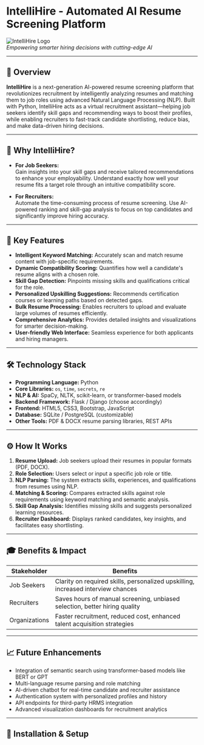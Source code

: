 # IntelliHire - Automated AI Resume Screening Platform

![IntelliHire Logo](assets/logo.png)  
*Empowering smarter hiring decisions with cutting-edge AI*

---

## 🚀 Overview

**IntelliHire** is a next-generation AI-powered resume screening platform that revolutionizes recruitment by intelligently analyzing resumes and matching them to job roles using advanced Natural Language Processing (NLP). Built with Python, IntelliHire acts as a virtual recruitment assistant—helping job seekers identify skill gaps and recommending ways to boost their profiles, while enabling recruiters to fast-track candidate shortlisting, reduce bias, and make data-driven hiring decisions.

---

## 🎯 Why IntelliHire?

- **For Job Seekers:**  
  Gain insights into your skill gaps and receive tailored recommendations to enhance your employability. Understand exactly how well your resume fits a target role through an intuitive compatibility score.

- **For Recruiters:**  
  Automate the time-consuming process of resume screening. Use AI-powered ranking and skill-gap analysis to focus on top candidates and significantly improve hiring accuracy.

---

## 🌟 Key Features

- **Intelligent Keyword Matching:** Accurately scan and match resume content with job-specific requirements.
- **Dynamic Compatibility Scoring:** Quantifies how well a candidate's resume aligns with a chosen role.
- **Skill Gap Detection:** Pinpoints missing skills and qualifications critical for the role.
- **Personalized Upskilling Suggestions:** Recommends certification courses or learning paths based on detected gaps.
- **Bulk Resume Processing:** Enables recruiters to upload and evaluate large volumes of resumes efficiently.
- **Comprehensive Analytics:** Provides detailed insights and visualizations for smarter decision-making.
- **User-friendly Web Interface:** Seamless experience for both applicants and hiring managers.

---

## 🛠️ Technology Stack

- **Programming Language:** Python  
- **Core Libraries:** `os`, `time`, `secrets`, `re`  
- **NLP & AI:** SpaCy, NLTK, scikit-learn, or transformer-based models  
- **Backend Framework:** Flask / Django (choose accordingly)  
- **Frontend:** HTML5, CSS3, Bootstrap, JavaScript  
- **Database:** SQLite / PostgreSQL (customizable)  
- **Other Tools:** PDF & DOCX resume parsing libraries, REST APIs

---

## ⚙️ How It Works

1. **Resume Upload:** Job seekers upload their resumes in popular formats (PDF, DOCX).
2. **Role Selection:** Users select or input a specific job role or title.
3. **NLP Parsing:** The system extracts skills, experiences, and qualifications from resumes using NLP.
4. **Matching & Scoring:** Compares extracted skills against role requirements using keyword matching and semantic analysis.
5. **Skill Gap Analysis:** Identifies missing skills and suggests personalized learning resources.
6. **Recruiter Dashboard:** Displays ranked candidates, key insights, and facilitates easy shortlisting.

---

## 🎓 Benefits & Impact

| Stakeholder     | Benefits                                        |
|-----------------|------------------------------------------------|
| Job Seekers     | Clarity on required skills, personalized upskilling, increased interview chances  |
| Recruiters      | Saves hours of manual screening, unbiased selection, better hiring quality        |
| Organizations   | Faster recruitment, reduced cost, enhanced talent acquisition strategies          |

---

## 📈 Future Enhancements

- Integration of semantic search using transformer-based models like BERT or GPT
- Multi-language resume parsing and role matching
- AI-driven chatbot for real-time candidate and recruiter assistance
- Authentication system with personalized profiles and history
- API endpoints for third-party HRMS integration
- Advanced visualization dashboards for recruitment analytics

---

## 🔧 Installation & Setup

